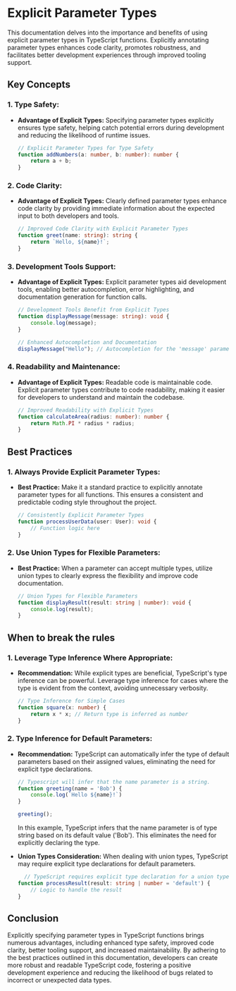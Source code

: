 # Explicit Parameter Types 

This documentation delves into the importance and benefits of using explicit parameter types in TypeScript functions. Explicitly annotating parameter types enhances code clarity, promotes robustness, and facilitates better development experiences through improved tooling support.

## Key Concepts

### 1. **Type Safety:**
   - **Advantage of Explicit Types:** Specifying parameter types explicitly ensures type safety, helping catch potential errors during development and reducing the likelihood of runtime issues.
     ```typescript
     // Explicit Parameter Types for Type Safety
     function addNumbers(a: number, b: number): number {
         return a + b;
     }
     ```

### 2. **Code Clarity:**
   - **Advantage of Explicit Types:** Clearly defined parameter types enhance code clarity by providing immediate information about the expected input to both developers and tools.
     ```typescript
     // Improved Code Clarity with Explicit Parameter Types
     function greet(name: string): string {
         return `Hello, ${name}!`;
     }
     ```

### 3. **Development Tools Support:**
   - **Advantage of Explicit Types:** Explicit parameter types aid development tools, enabling better autocompletion, error highlighting, and documentation generation for function calls.
     ```typescript
     // Development Tools Benefit from Explicit Types
     function displayMessage(message: string): void {
         console.log(message);
     }

     // Enhanced Autocompletion and Documentation
     displayMessage("Hello"); // Autocompletion for the 'message' parameter
     ```

### 4. **Readability and Maintenance:**
   - **Advantage of Explicit Types:** Readable code is maintainable code. Explicit parameter types contribute to code readability, making it easier for developers to understand and maintain the codebase.
     ```typescript
     // Improved Readability with Explicit Types
     function calculateArea(radius: number): number {
         return Math.PI * radius * radius;
     }
     ```

## Best Practices

### 1. **Always Provide Explicit Parameter Types:**
   - **Best Practice:** Make it a standard practice to explicitly annotate parameter types for all functions. This ensures a consistent and predictable coding style throughout the project.
     ```typescript
     // Consistently Explicit Parameter Types
     function processUserData(user: User): void {
         // Function logic here
     }
     ```

### 2. **Use Union Types for Flexible Parameters:**
   - **Best Practice:** When a parameter can accept multiple types, utilize union types to clearly express the flexibility and improve code documentation.
     ```typescript
     // Union Types for Flexible Parameters
     function displayResult(result: string | number): void {
         console.log(result);
     }
     ```

## When to break the rules

### 1. **Leverage Type Inference Where Appropriate:**
   - **Recommendation:** While explicit types are beneficial, TypeScript's type inference can be powerful. Leverage type inference for cases where the type is evident from the context, avoiding unnecessary verbosity.
     ```typescript
     // Type Inference for Simple Cases
     function square(x: number) {
         return x * x; // Return type is inferred as number
     }
     ```

### 2. **Type Inference for Default Parameters:**
   - **Recommendation:** TypeScript can automatically infer the type of default parameters based on their assigned values, eliminating the need for explicit type declarations.
     ```typescript
     // Typescript will infer that the name parameter is a string.
     function greeting(name = 'Bob') {
         console.log(`Hello ${name}!`)
     }

     greeting();
     ```

     In this example, TypeScript infers that the name parameter is of type string based on its default value ('Bob'). This eliminates the need for explicitly declaring the type.

  - **Union Types Consideration:** When dealing with union types, TypeScript may require explicit type declarations for default parameters.
    ```ts
      // TypeScript requires explicit type declaration for a union type.
    function processResult(result: string | number = 'default') {
        // Logic to handle the result
    }
    ```



## Conclusion

Explicitly specifying parameter types in TypeScript functions brings numerous advantages, including enhanced type safety, improved code clarity, better tooling support, and increased maintainability. By adhering to the best practices outlined in this documentation, developers can create more robust and readable TypeScript code, fostering a positive development experience and reducing the likelihood of bugs related to incorrect or unexpected data types.